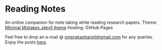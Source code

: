 # Reading Notes

An online companion for note taking while reading research papers.
Theme: [Minimal Mistakes Jekyll theme](https://github.com/mmistakes/minimal-mistakes)
Hosting: GitHub Pages

Feel free to drop an e-mail @ omprakasharpit@gmail.com for any queries.
Enjoy the posts [here](https://aceking007.github.io/Reading_Notes).
